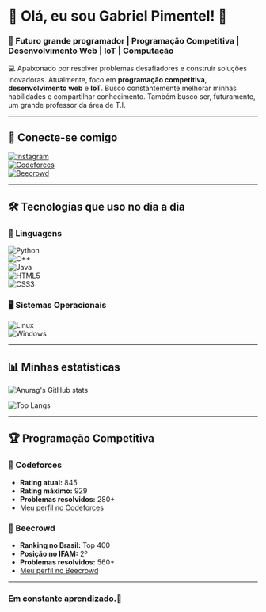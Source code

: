 # 👋 Olá, eu sou Gabriel Pimentel! 🐧  
### 🚀 Futuro grande programador | Programação Competitiva | Desenvolvimento Web | IoT | Computação

💻 Apaixonado por resolver problemas desafiadores e construir soluções inovadoras. Atualmente, foco em **programação competitiva**, **desenvolvimento web** e **IoT**. Busco constantemente melhorar minhas habilidades e compartilhar conhecimento. Também busco ser, futuramente, um grande professor da área de T.I. 

---

## 📌 Conecte-se comigo  
[![Instagram](https://img.shields.io/badge/Instagram-E4405F?style=for-the-badge&logo=instagram&logoColor=white)](https://www.instagram.com/gabspimentel/)  
[![Codeforces](https://img.shields.io/badge/Codeforces-1F8ACB?style=for-the-badge&logo=codeforces&logoColor=white)](https://codeforces.com/profile/GAB-DivideEConserta)  
[![Beecrowd](https://img.shields.io/badge/Beecrowd-00A99D?style=for-the-badge)](https://judge.beecrowd.com/pt/profile/968534)  

---

## 🛠️ Tecnologias que uso no dia a dia  

### 📌 Linguagens  
![Python](https://img.shields.io/badge/Python-3776AB?style=for-the-badge&logo=python&logoColor=white)  
![C++](https://img.shields.io/badge/C%2B%2B-00599C?style=for-the-badge&logo=c%2B%2B&logoColor=white)  
![Java](https://img.shields.io/badge/Java-ED8B00?style=for-the-badge&logo=openjdk&logoColor=white)  
![HTML5](https://img.shields.io/badge/HTML5-E34F26?style=for-the-badge&logo=html5&logoColor=white)  
![CSS3](https://img.shields.io/badge/CSS3-1572B6?style=for-the-badge&logo=css3&logoColor=white)  

### 🖥️ Sistemas Operacionais  
![Linux](https://img.shields.io/badge/Linux-FCC624?style=for-the-badge&logo=linux&logoColor=black)  
![Windows](https://img.shields.io/badge/Windows-0078D6?style=for-the-badge&logo=windows&logoColor=white)  

---

## 📊 Minhas estatísticas  

![Anurag's GitHub stats](https://github-readme-stats.vercel.app/api?username=GabrielPymentel&show_icons=true&theme=tokyonight)  

![Top Langs](https://github-readme-stats.vercel.app/api/top-langs/?username=GabrielPymentel&layout=compact&theme=tokyonight)  

---

## 🏆 Programação Competitiva  

### 🔹 Codeforces  
- **Rating atual:** 845
- **Rating máximo:** 929
- **Problemas resolvidos:** 280+  
- [Meu perfil no Codeforces](https://codeforces.com/profile/GAB-DivideEConserta)  

### 🔹 Beecrowd  
- **Ranking no Brasil:** Top 400  
- **Posição no IFAM:** 2º  
- **Problemas resolvidos:** 560+  
- [Meu perfil no Beecrowd](https://judge.beecrowd.com/pt/profile/968534)  

---

### Em constante aprendizado.🎈
